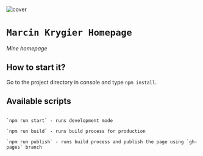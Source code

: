 ![cover](https://cotenfrontend.pl/img/cover.png)

# `Marcin Krygier Homepage`

*Mine homepage*

## How to start it?

Go to the project directory in console and type `npm install`.

## Available scripts
```

`npm run start` - runs development mode

`npm run build` - runs build process for production

`npm run publish` - runs build process and publish the page using `gh-pages` branch

```
